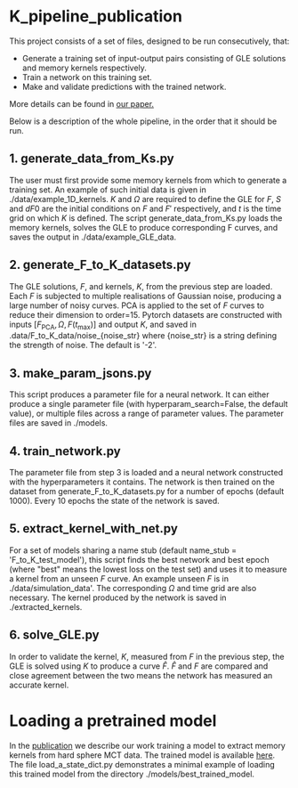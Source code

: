 # K_pipeline_publication

This project consists of a set of files, designed to be run consecutively, that:
- Generate a training set of input-output pairs consisting of GLE solutions and memory kernels respectively.
- Train a network on this training set.
- Make and validate predictions with the trained network.

More details can be found in [our paper.](https://arxiv.org/abs/2302.13682)

Below is a description of the whole pipeline, in the order that it should be run.

## 1. generate_data_from_Ks.py
The user must first provide some memory kernels from which to generate a training set. An example of such initial data is given in ./data/example_1D_kernels. $K$ and $\Omega$ are required to define the GLE for $F$, $S$ and $dF0$ are the initial conditions on $F$ and $F'$ respectively, and $t$ is the time grid on which $K$ is defined. The script generate_data_from_Ks.py loads the memory kernels, solves the GLE to produce corresponding F curves, and saves the output in ./data/example_GLE_data.

## 2. generate_F_to_K_datasets.py
The GLE solutions, $F$, and kernels, $K$, from the previous step are loaded. Each $F$ is subjected to multiple realisations of Gaussian noise, producing a large number of noisy curves. PCA is applied to the set of $F$ curves to reduce their dimension to order=15. Pytorch datasets are constructed with inputs $[F_{\text{PCA}},\Omega, F(t_{\text{max}})]$ and output $K$, and saved in .data/F_to_K_data/noise_{noise_str} where {noise_str} is a string defining the strength of noise. The default is '-2'.

## 3. make_param_jsons.py
This script produces a parameter file for a neural network. It can either produce a single parameter file (with hyperparam_search=False, the default value), or multiple files across a range of parameter values. The parameter files are saved in ./models.

## 4. train_network.py
The parameter file from step 3 is loaded and a neural network constructed with the hyperparameters it contains. The network is then trained on the dataset from generate_F_to_K_datasets.py for a number of epochs (default 1000). Every 10 epochs the state of the network is saved.

## 5. extract_kernel_with_net.py
For a set of models sharing a name stub (default name_stub = 'F_to_K_test_model'), this script finds the best network and best epoch (where "best" means the lowest loss on the test set) and uses it to measure a kernel from an unseen $F$ curve. An example unseen $F$ is in ./data/simulation_data'. The corresponding $\Omega$ and time grid are also necessary. The kernel produced by the network is saved in ./extracted_kernels.

## 6. solve_GLE.py
In order to validate the kernel, $K$, measured from $F$ in the previous step, the GLE is solved using $K$ to produce a curve $\hat{F}$. $\hat{F}$ and $F$ are compared and close agreement between the two means the network has measured an accurate kernel.

# Loading a pretrained model
In the [publication](https://arxiv.org/abs/2302.13682) we describe our work training a model to extract memory kernels from hard sphere MCT data. The trained model is available [here](https://zenodo.org/record/7603275#.ZDzdvC8RppR). The file load_a_state_dict.py demonstrates a minimal example of loading this trained model from the directory ./models/best_trained_model. 


